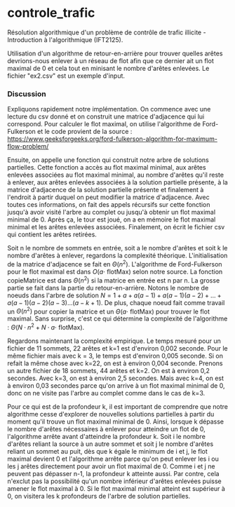 # controle_trafic
Résolution algorithmique d'un problème de contrôle de trafic illicite - Introduction à l'algorithmique (IFT2125).

Utilisation d'un algorithme de retour-en-arrière pour trouver quelles arêtes devrions-nous enlever à un réseau de flot afin que ce dernier ait un flot maximal de 0 et cela tout en minisant le nombre d'arêtes enlevées. Le fichier "ex2.csv" est un exemple d'input.

### Discussion

Expliquons rapidement notre implémentation. On commence avec une lecture du csv donné et on construit une matrice d'adjacence qui lui correspond. Pour calculer le flot maximal, on utilise l'algorithme de Ford-Fulkerson et le code provient de la source : https://www.geeksforgeeks.org/ford-fulkerson-algorithm-for-maximum-flow-problem/

Ensuite, on appelle une fonction qui construit notre arbre de solutions partielles. Cette fonction a accès au flot maximal minimal, aux arêtes enlevées associées au flot maximal minimal, au nombre d'arêtes qu'il reste à enlever, aux arêtes enlevées associées à la solution partielle présente, à la matrice d'adjacence de la solution partielle présente et finalement à l'endroit à partir duquel on peut modifier la matrice d'adjacence. Avec toutes ces informations, on fait des appels récursifs sur cette fonction jusqu'à avoir visité l'arbre au complet ou jusqu'à obtenir un flot maximal minimal de 0. Après ça, le tour est joué, on a en mémoire le flot maximal minimal et les arêtes enlevées associées. Finalement, on écrit le fichier csv qui contient les arêtes retirées.

Soit n le nombre de sommets en entrée, soit a le nombre d'arêtes et soit k le nombre d'arêtes à enlever, regardons la complexité théorique. L'initialisation de la matrice d'adjacence se fait en $\Theta(n^2)$. L'algorithme de Ford-Fulkerson pour le flot maximal est dans $O(a \cdot$ flotMax) selon notre source. La fonction copieMatrice est dans $\Theta(n^2)$ si la matrice en entrée est n par n. La grosse partie se fait dans la partie du retour-en-arrière. Notons le nombre de noeuds dans l'arbre de solution $N = 1 + a + a(a-1) + a(a-1)(a-2) + ... + a(a-1)(a-2)(a-3)...(a-k+1)$. De plus, chaque noeud fait comme travail un $\Theta(n^2)$ pour copier la matrice et un $\Theta(a \cdot$ flotMax) pour trouver le flot maximal. Sans surprise, c'est ce qui détermine la complexité de l'algorithme : $\Theta(N \cdot n^2 + N \cdot a \cdot$ flotMax).

Regardons maintenant la complexité empirique. Le temps mesuré pour un fichier de 11 sommets, 22 arêtes et k=1 est d'environ 0,002 seconde. Pour le même fichier mais avec k = 3, le temps est d'environ 0,005 seconde. Si on refait la même chose avec k=22, on est à environ 0,004 seconde. Prenons un autre fichier de 18 sommets, 44 arêtes et k=2. On est à environ 0,2 secondes. Avec k=3, on est à environ 2,5 secondes. Mais avec k=4, on est à environ 0,03 secondes parce qu'on arrive à un flot maximal minimal de 0, donc on ne visite pas l'arbre au complet comme dans le cas de k=3.

Pour ce qui est de la profondeur k, il est important de comprendre que notre algorithme cesse d'explorer de nouvelles solutions partielles à partir du moment qu'il trouve un flot maximal minimal de 0. Ainsi, lorsque k dépasse le nombre d'arêtes nécessaires à enlever pour atteindre un flot de 0, l'algorithme arrête avant d'atteindre la profondeur k. Soit i le nombre d'arêtes reliant la source à un autre sommet et soit j le nombre d'arêtes reliant un sommet au puit, dès que k égale le minimum de i et j, le flot maximal devient 0 et l'algorithme arrête parce qu'on peut enlever les i ou les j arêtes directement pour avoir un flot maximal de 0. Comme i et j ne peuvent pas dépasser n-1, la profondeur k atteinte aussi. Par contre, cela n'exclut pas la possibilité qu'un nombre inférieur d'arêtes enlevées puisse amener le flot maximal à 0. Si le flot maximal minimal atteint est supérieur à 0, on visitera les k profondeurs de l'arbre de solution partielles.
